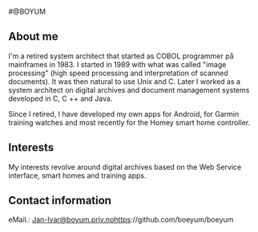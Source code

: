 #@BOYUM
## About me
I'm a retired system architect that started as COBOL programmer på mainframes in 1983. I started in 1989 with what was called "image processing" (high speed processing and interpretation of scanned documents). It was then natural to use Unix and C. Later I worked as a system architect on digital archives and document management systems developed in C, C ++ and Java.

Since I retired, I have developed my own apps for Android, for Garmin training watches and most recently for the Homey smart home controller.

## Interests
My interests revolve around digital archives based on the Web Service interface, smart homes and training apps.

## Contact information
eMail.: Jan-Ivar@boyum.priv.nohttps://github.com/boeyum/boeyum
